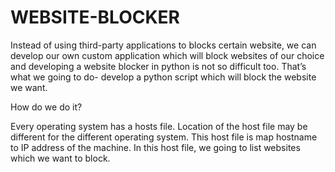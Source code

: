 # WEBSITE-BLOCKER
Instead of using third-party applications to blocks certain website, we can develop our own custom application which will block websites of our choice and developing a website blocker in python is not so difficult too. That’s what we going to do- develop a python script which will block the website we want.


How do we do it?


Every operating system has a hosts file. Location of the host file may be different for the different operating system. This host file is map hostname to IP address of the machine. In this host file, we going to list websites which we want to block.
